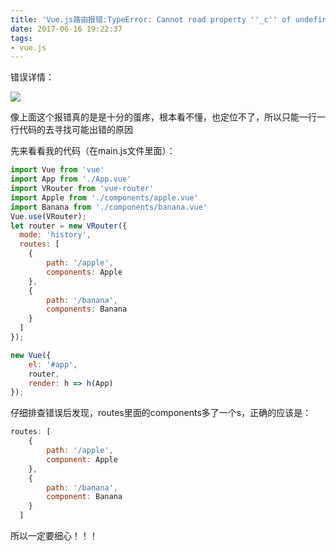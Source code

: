 ```yaml
---
title: 'Vue.js路由报错:TypeError: Cannot read property ''_c'' of undefined'
date: 2017-06-16 19:22:37
tags:
- vue.js
---
```


错误详情：

![](http://oklbfi1yj.bkt.clouddn.com/hexo/images/%E6%8D%95%E8%8E%B7.PNG)

像上面这个报错真的是是十分的蛋疼，根本看不懂，也定位不了，所以只能一行一行代码的去寻找可能出错的原因

先来看看我的代码（在main.js文件里面）：

```javascript
import Vue from 'vue'
import App from './App.vue'
import VRouter from 'vue-router'
import Apple from './components/apple.vue'
import Banana from './components/banana.vue'
Vue.use(VRouter);
let router = new VRouter({
  mode: 'history',
  routes: [
  	{
	  	path: '/apple',
	  	components: Apple
  	},
  	{
  		path: '/banana',
  		components: Banana
  	}
  ]
});

new Vue({
	el: '#app',
	router,
	render: h => h(App)
});
```

仔细排查错误后发现，routes里面的components多了一个s，正确的应该是：

```javascript
routes: [
  	{
	  	path: '/apple',
	  	component: Apple
  	},
  	{
  		path: '/banana',
  		component: Banana
  	}
  ]
```

所以一定要细心！！！

